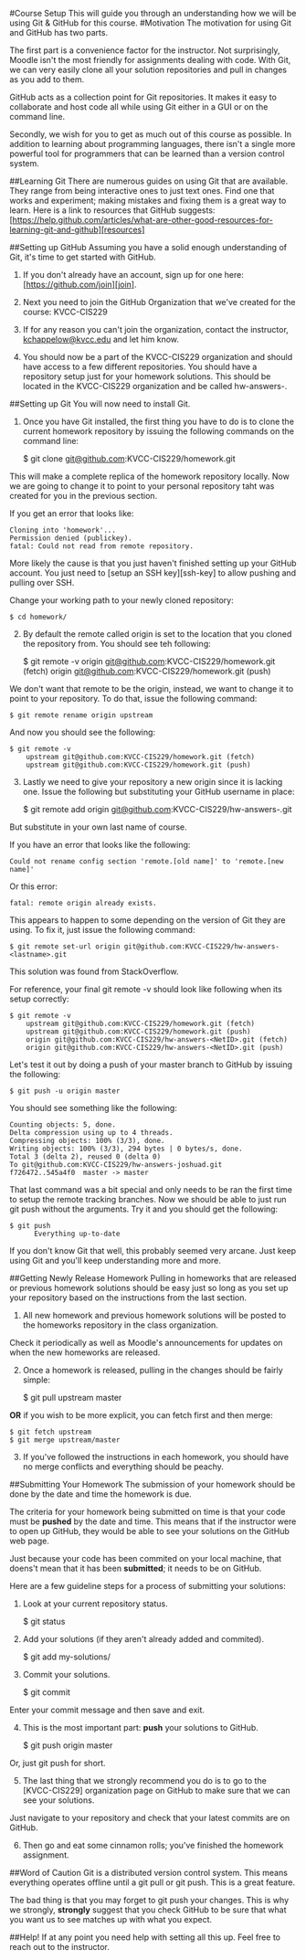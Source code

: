 #Course Setup
This will guide you through an understanding how we will be using Git & GitHub for this course.
#Motivation
The motivation for using Git and GitHub has two parts.

The first part is a convenience factor for the instructor. Not surprisingly, Moodle isn't the most friendly for
assignments dealing with code. With Git, we can very easily clone all your solution repositories and pull in changes as you
add to them.

GitHub acts as a collection point for Git repositories. It makes it easy to collaborate and host code all while using Git either in
a GUI or on the command line.

Secondly, we wish for you to get as much out of this course as possible. In addition to learning about programming languages,
there isn't a single more powerful tool for programmers that can be learned than a version control system.

##Learning Git
There are numerous guides on using Git that are available. They range from being interactive ones to just text ones. Find one that
works and experiment; making mistakes and fixing them is a great way to learn. Here is a link to resources that GitHub suggests:
[https://help.github.com/articles/what-are-other-good-resources-for-learning-git-and-github][resources]

##Setting up GitHub
Assuming you have a solid enough understanding of Git, it's time to get started with GitHub.

  1. If you don't already have an account, sign up for one here: [https://github.com/join][join].

  2. Next you need to join the GitHub Organization that we've created for the course: KVCC-CIS229
  
  3. If for any reason you can't join the organization, contact the instructor, kchappelow@kvcc.edu and let him know.
  
  4. You should now be a part of the KVCC-CIS229 organization and should have access to a few different repositories.
     You should have a repository setup just for your homework solutions. This should be located in the KVCC-CIS229
     organization and be called hw-answers-<lastname>.
     
##Setting up Git
You will now need to install Git.

1. Once you have Git installed, the first thing you have to do is to clone the current homework repository by issuing the following
commands on the command line:

    $ git clone git@github.com:KVCC-CIS229/homework.git
  
This will make a complete replica of the homework repository locally. Now we are going to change it to point to your personal
repository taht was created for you in the previous section.

If you get an error that looks like:

    Cloning into 'homework'...
    Permission denied (publickey).
    fatal: Could not read from remote repository.

More likely the cause is that you just haven't finished setting up your GitHub account. You just need to [setup an SSH key][ssh-key] to allow pushing and pulling over SSH.

Change your working path to your newly cloned repository:

    $ cd homework/

2. By default the remote called origin is set to the location that you cloned the repository from. You should see teh following:

    $ git remote -v
        origin git@github.com:KVCC-CIS229/homework.git (fetch)
        origin git@github.com:KVCC-CIS229/homework.git (push)

We don't want that remote to be the origin, instead, we want to change it to point to your repository. To do that, issue the following command:

    $ git remote rename origin upstream

And now you should see the following:

    $ git remote -v
        upstream git@github.com:KVCC-CIS229/homework.git (fetch)
        upstream git@github.com:KVCC-CIS229/homework.git (push)
    
3. Lastly we need to give your repository a new origin since it is lacking one. Issue the following but substituting your GitHub username in place:


    $ git remote add origin git@github.com:KVCC-CIS229/hw-answers-<lastname>.git

But substitute in your own last name of course.

If you have an error that looks like the following:

    Could not rename config section 'remote.[old name]' to 'remote.[new name]'

Or this error:

    fatal: remote origin already exists.

This appears to happen to some depending on the version of Git they are using. To fix it, just issue the following command:

    $ git remote set-url origin git@github.com:KVCC-CIS229/hw-answers-<lastname>.git
This solution was found from StackOverflow.

For reference, your final git remote -v should look like following when its setup correctly:

    $ git remote -v
        upstream git@github.com:KVCC-CIS229/homework.git (fetch)
        upstream git@github.com:KVCC-CIS229/homework.git (push)
        origin git@github.com:KVCC-CIS229/hw-answers-<NetID>.git (fetch)
        origin git@github.com:KVCC-CIS229/hw-answers-<NetID>.git (push)
    
Let's test it out by doing a push of your master branch to GitHub by issuing the following:

    $ git push -u origin master

You should see something like the following:

    Counting objects: 5, done.
    Delta compression using up to 4 threads.
    Compressing objects: 100% (3/3), done.
    Writing objects: 100% (3/3), 294 bytes | 0 bytes/s, done.
    Total 3 (delta 2), reused 0 (delta 0)
    To git@github.com:KVCC-CIS229/hw-answers-joshuad.git   f726472..545a4f0  master -> master

That last command was a bit special and only needs to be ran the first time to setup the remote tracking branches. Now we should be able to just run git push without the arguments. Try it and you should get the following:

    $ git push
          Everything up-to-date

If you don't know Git that well, this probably seemed very arcane. Just keep using Git and you'll keep understanding more and more.

##Getting Newly Release Homework
Pulling in homeworks that are released or previous homework solutions should be easy just so long as you set up your repository based on the instructions from the last section.

1. All new homework and previous homework solutions will be posted to the homeworks repository in the class organization.

Check it periodically as well as Moodle's announcements for updates on when the new homeworks are released.

2. Once a homework is released, pulling in the changes should be fairly simple:


    $ git pull upstream master
    
**OR** if you wish to be more explicit, you can fetch first and then merge:

    $ git fetch upstream
    $ git merge upstream/master
    
3. If you've followed the instructions in each homework, you should have no merge conflicts and everything should be peachy.

##Submitting Your Homework
The submission of your homework should be done by the date and time the homework is due.

The criteria for your homework being submitted on time is that your code must be **pushed** by the date and time. This means that if the instructor were to open up GitHub, they would be able to see your solutions on the GitHub web page.

Just because your code has been commited on your local machine, that doens't mean that it has been **submitted**; it needs to be on GitHub.

Here are a few guideline steps for a process of submitting your solutions:

1. Look at your current repository status.


    $ git status

2. Add your solutions (if they aren't already added and commited).


    $ git add my-solutions/

3. Commit your solutions.


    $ git commit

Enter your commit message and then save and exit.

4. This is the most important part: **push** your solutions to GitHub.


    $ git push origin master

Or, just git push for short.

5. The last thing that we strongly recommend you do is to go to the [KVCC-CIS229] organization page on GitHub to make sure that we can see your solutions.

Just navigate to your repository and check that your latest commits are on GitHub.

6. Then go and eat some cinnamon rolls; you've finished the homework assignment.

##Word of Caution
Git is a distributed version control system. This means everything operates offline until a git pull or git push. This is a great feature.

The bad thing is that you may forget to git push your changes. This is why we strongly, **strongly** suggest that you check GitHub to be sure that what you want us to see matches up with what you expect.

##Help!
If at any point you need help with setting all this up. Feel free to reach out to the instructor.
